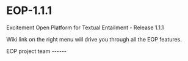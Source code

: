 EOP-1.1.1
=========

Excitement Open Platform for Textual Entailment - Release 1.1.1

Wiki link on the right menu will drive you through all the EOP features.



EOP project team
          ------
